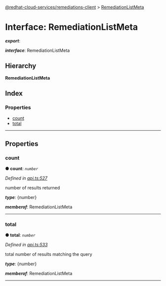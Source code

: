 [@redhat-cloud-services/remediations-client](../README.md) > [RemediationListMeta](../interfaces/remediationlistmeta.md)

# Interface: RemediationListMeta

*__export__*: 

*__interface__*: RemediationListMeta

## Hierarchy

**RemediationListMeta**

## Index

### Properties

* [count](remediationlistmeta.md#count)
* [total](remediationlistmeta.md#total)

---

## Properties

<a id="count"></a>

###  count

**● count**: *`number`*

*Defined in [api.ts:527](https://github.com/RedHatInsights/javascript-clients/blob/master/packages/remediations/api.ts#L527)*

number of results returned

*__type__*: {number}

*__memberof__*: RemediationListMeta

___
<a id="total"></a>

###  total

**● total**: *`number`*

*Defined in [api.ts:533](https://github.com/RedHatInsights/javascript-clients/blob/master/packages/remediations/api.ts#L533)*

total number of results matching the query

*__type__*: {number}

*__memberof__*: RemediationListMeta

___

